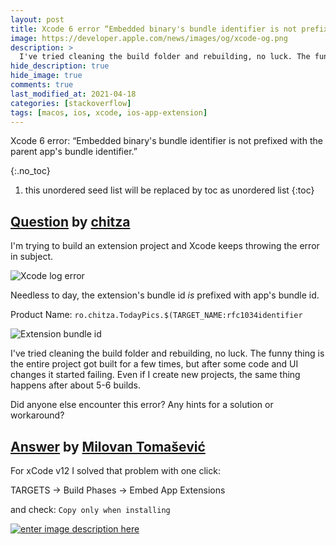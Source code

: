 ```yaml
---
layout: post
title: Xcode 6 error “Embedded binary's bundle identifier is not prefixed with the parent app's bundle identifier.”
image: https://developer.apple.com/news/images/og/xcode-og.png
description: >
  I've tried cleaning the build folder and rebuilding, no luck. The funny thing is the entire project got built for a few times, but after some code and UI changes it started failing. Even if I create new projects, the same thing happens after about 5-6 builds.
hide_description: true
hide_image: true
comments: true
last_modified_at: 2021-04-18
categories: [stackoverflow]
tags: [macos, ios, xcode, ios-app-extension]
---
```


Xcode 6 error: “Embedded binary's bundle identifier is not prefixed with the parent app's bundle identifier.”

{:.no_toc}
1. this unordered seed list will be replaced by toc as unordered list
{:toc}

## [Question](https://stackoverflow.com/questions/24045417/xcode-6-error-embedded-binarys-bundle-identifier-is-not-prefixed-with-the-par) by [chitza](https://stackoverflow.com/users/2073/chitza)

I'm trying to build an extension project and Xcode keeps throwing the error in subject.

![Xcode log error][1]

Needless to day, the extension's bundle id *is* prefixed with app's bundle id.

Product Name: `ro.chitza.TodayPics.$(TARGET_NAME:rfc1034identifier`

![Extension bundle id][2]

I've tried cleaning the build folder and rebuilding, no luck. The funny thing is the entire project got built for a few times, but after some code and UI changes it started failing. Even if I create new projects, the same thing happens after about 5-6 builds.

Did anyone else encounter this error? Any hints for a solution or workaround?


  [1]: http://i.stack.imgur.com/3d8Du.png
  [2]: http://i.stack.imgur.com/Q0HR4.png


## [Answer](https://stackoverflow.com/a/64874934/13155046) by [Milovan Tomašević](https://stackoverflow.com/users/13155046/milovan-tomašević)

For xCode v12 I solved that problem with one click:

TARGETS -> Build Phases -> Embed App Extensions

and check: `Copy only when installing`

[![enter image description here][3]][3]


  [3]: https://i.stack.imgur.com/TDfJs.png